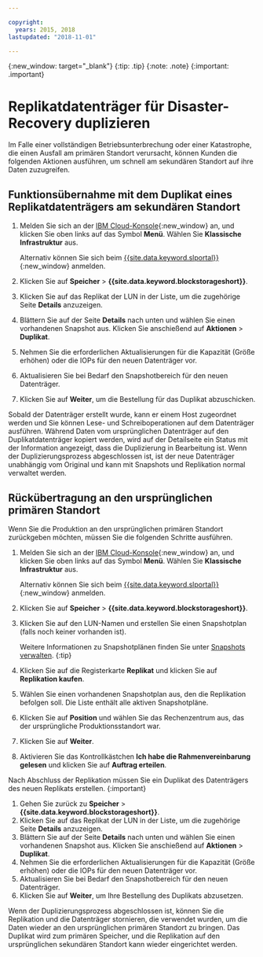 ```yaml
---

copyright:
  years: 2015, 2018
lastupdated: "2018-11-01"

---
```


{:new_window: target="_blank"}
{:tip: .tip}
{:note: .note}
{:important: .important}


# Replikatdatenträger für Disaster-Recovery duplizieren

Im Falle einer vollständigen Betriebsunterbrechung oder einer Katastrophe, die einen Ausfall am primären Standort verursacht, können Kunden die folgenden Aktionen ausführen, um schnell am sekundären Standort auf ihre Daten zuzugreifen. 

## Funktionsübernahme mit dem Duplikat eines Replikatdatenträgers am sekundären Standort

1. Melden Sie sich an der [IBM Cloud-Konsole](https://console.bluemix.net/catalog/){:new_window} an, und klicken Sie oben links auf das Symbol **Menü**. Wählen Sie **Klassische Infrastruktur** aus.  

   Alternativ können Sie sich beim [{{site.data.keyword.slportal}}](https://control.softlayer.com/){:new_window} anmelden.
2. Klicken Sie auf **Speicher** > **{{site.data.keyword.blockstorageshort}}**.
3. Klicken Sie auf das Replikat der LUN in der Liste, um die zugehörige Seite **Details** anzuzeigen.
4. Blättern Sie auf der Seite **Details** nach unten und wählen Sie einen vorhandenen Snapshot aus. Klicken Sie anschießend auf **Aktionen** > **Duplikat**.
5. Nehmen Sie die erforderlichen Aktualisierungen für die Kapazität (Größe erhöhen) oder die IOPs für den neuen Datenträger vor.
6. Aktualisieren Sie bei Bedarf den Snapshotbereich für den neuen Datenträger.
7. Klicken Sie auf **Weiter**, um die Bestellung für das Duplikat abzuschicken.

Sobald der Datenträger erstellt wurde, kann er einem Host zugeordnet werden und Sie können Lese- und Schreiboperationen auf dem Datenträger ausführen. Während Daten vom ursprünglichen Datenträger auf den Duplikatdatenträger kopiert werden, wird auf der Detailseite ein Status mit der Information angezeigt, dass die Duplizierung in Bearbeitung ist. Wenn der Duplizierungsprozess abgeschlossen ist, ist der neue Datenträger unabhängig vom Original und kann mit Snapshots und Replikation normal verwaltet werden.

## Rückübertragung an den ursprünglichen primären Standort

Wenn Sie die Produktion an den ursprünglichen primären Standort zurückgeben möchten, müssen Sie die folgenden Schritte ausführen.

1. Melden Sie sich an der [IBM Cloud-Konsole](https://console.bluemix.net/catalog/){:new_window} an, und klicken Sie oben links auf das Symbol **Menü**. Wählen Sie **Klassische Infrastruktur** aus.  

   Alternativ können Sie sich beim [{{site.data.keyword.slportal}}](https://control.softlayer.com/){:new_window} anmelden.
2. Klicken Sie auf **Speicher** > **{{site.data.keyword.blockstorageshort}}**.
3. Klicken Sie auf den LUN-Namen und erstellen Sie einen Snapshotplan (falls noch keiner vorhanden ist).  

   Weitere Informationen zu Snapshotplänen finden Sie unter [Snapshots verwalten](working-with-snapshots.html#adding-a-snapshot-schedule).
   {:tip}
4. Klicken Sie auf die Registerkarte **Replikat** und klicken Sie auf **Replikation kaufen**.
5. Wählen Sie einen vorhandenen Snapshotplan aus, den die Replikation befolgen soll. Die Liste enthält alle aktiven Snapshotpläne.  
6. Klicken Sie auf **Position** und wählen Sie das Rechenzentrum aus, das der ursprüngliche Produktionsstandort war. 
7. Klicken Sie auf **Weiter**.
8. Aktivieren Sie das Kontrollkästchen **Ich habe die Rahmenvereinbarung gelesen** und klicken Sie auf **Auftrag erteilen**.

Nach Abschluss der Replikation müssen Sie ein Duplikat des Datenträgers des neuen Replikats erstellen.
{:important}

1. Gehen Sie zurück zu **Speicher** > **{{site.data.keyword.blockstorageshort}}**.
2. Klicken Sie auf das Replikat der LUN in der Liste, um die zugehörige Seite **Details** anzuzeigen.
3. Blättern Sie auf der Seite **Details** nach unten und wählen Sie einen vorhandenen Snapshot aus. Klicken Sie anschießend auf **Aktionen** > **Duplikat**.
4. Nehmen Sie die erforderlichen Aktualisierungen für die Kapazität (Größe erhöhen) oder die IOPs für den neuen Datenträger vor.
5. Aktualisieren Sie bei Bedarf den Snapshotbereich für den neuen Datenträger.
6. Klicken Sie auf **Weiter**, um Ihre Bestellung des Duplikats abzusetzen.

Wenn der Duplizierungsprozess abgeschlossen ist, können Sie die Replikation und die Datenträger stornieren, die verwendet wurden, um die Daten wieder an den ursprünglichen primären Standort zu bringen. Das Duplikat wird zum primären Speicher, und die Replikation auf den ursprünglichen sekundären Standort kann wieder eingerichtet werden.
